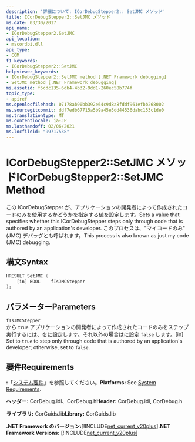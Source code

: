 ```yaml
---
description: '詳細について: ICorDebugStepper2:: SetJMC メソッド'
title: ICorDebugStepper2::SetJMC メソッド
ms.date: 03/30/2017
api_name:
- ICorDebugStepper2.SetJMC
api_location:
- mscordbi.dll
api_type:
- COM
f1_keywords:
- ICorDebugStepper2::SetJMC
helpviewer_keywords:
- ICorDebugStepper2::SetJMC method [.NET Framework debugging]
- SetJMC method [.NET Framework debugging]
ms.assetid: f5cdc135-6db4-4b32-9dd1-260ec58b774f
topic_type:
- apiref
ms.openlocfilehash: 07178ab90bb392e64c9d8a8fddf961efbb268002
ms.sourcegitcommit: ddf7edb67715a5b9a45e3dd44536dabc153c1de0
ms.translationtype: MT
ms.contentlocale: ja-JP
ms.lasthandoff: 02/06/2021
ms.locfileid: "99717538"
---
```

# <a name="icordebugstepper2setjmc-method"></a><span data-ttu-id="d32a4-103">ICorDebugStepper2::SetJMC メソッド</span><span class="sxs-lookup"><span data-stu-id="d32a4-103">ICorDebugStepper2::SetJMC Method</span></span>

<span data-ttu-id="d32a4-104">この ICorDebugStepper が、アプリケーションの開発者によって作成されたコードのみを使用するかどうかを指定する値を設定します。</span><span class="sxs-lookup"><span data-stu-id="d32a4-104">Sets a value that specifies whether this ICorDebugStepper steps only through code that is authored by an application's developer.</span></span> <span data-ttu-id="d32a4-105">このプロセスは、"マイコードのみ" (JMC) デバッグとも呼ばれます。</span><span class="sxs-lookup"><span data-stu-id="d32a4-105">This process is also known as just my code (JMC) debugging.</span></span>  
  
## <a name="syntax"></a><span data-ttu-id="d32a4-106">構文</span><span class="sxs-lookup"><span data-stu-id="d32a4-106">Syntax</span></span>  
  
```cpp  
HRESULT SetJMC (  
    [in] BOOL    fIsJMCStepper  
);  
```  
  
## <a name="parameters"></a><span data-ttu-id="d32a4-107">パラメーター</span><span class="sxs-lookup"><span data-stu-id="d32a4-107">Parameters</span></span>  

 `fIsJMCStepper`  
 <span data-ttu-id="d32a4-108">から `true` アプリケーションの開発者によって作成されたコードのみをステップ実行するには、をに設定します。それ以外の場合はに設定 `false` します。</span><span class="sxs-lookup"><span data-stu-id="d32a4-108">[in] Set to `true` to step only through code that is authored by an application's developer; otherwise, set to `false`.</span></span>  
  
## <a name="requirements"></a><span data-ttu-id="d32a4-109">要件</span><span class="sxs-lookup"><span data-stu-id="d32a4-109">Requirements</span></span>  

 <span data-ttu-id="d32a4-110">**:**「[システム要件](../../get-started/system-requirements.md)」を参照してください。</span><span class="sxs-lookup"><span data-stu-id="d32a4-110">**Platforms:** See [System Requirements](../../get-started/system-requirements.md).</span></span>  
  
 <span data-ttu-id="d32a4-111">**ヘッダー:** CorDebug.idl、CorDebug.h</span><span class="sxs-lookup"><span data-stu-id="d32a4-111">**Header:** CorDebug.idl, CorDebug.h</span></span>  
  
 <span data-ttu-id="d32a4-112">**ライブラリ:** CorGuids.lib</span><span class="sxs-lookup"><span data-stu-id="d32a4-112">**Library:** CorGuids.lib</span></span>  
  
 <span data-ttu-id="d32a4-113">**.NET Framework のバージョン:**[!INCLUDE[net_current_v20plus](../../../../includes/net-current-v20plus-md.md)]</span><span class="sxs-lookup"><span data-stu-id="d32a4-113">**.NET Framework Versions:** [!INCLUDE[net_current_v20plus](../../../../includes/net-current-v20plus-md.md)]</span></span>
